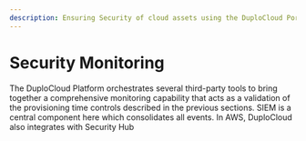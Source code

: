 ```yaml
---
description: Ensuring Security of cloud assets using the DuploCloud Portal
---
```


# Security Monitoring

The DuploCloud Platform orchestrates several third-party tools to bring together a comprehensive monitoring capability that acts as a validation of the provisioning time controls described in the previous sections. SIEM is a central component here which consolidates all events. In AWS, DuploCloud also integrates with Security Hub

&#x20; &#x20;
